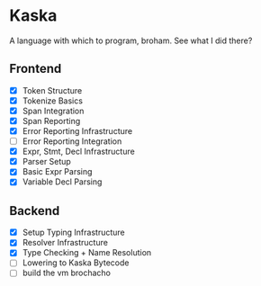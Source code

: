 # Kaska

A language with which to program, broham. See what I did there?

## Frontend

- [x] Token Structure
- [x] Tokenize Basics
- [x] Span Integration
- [x] Span Reporting
- [x] Error Reporting Infrastructure
- [ ] Error Reporting Integration
- [x] Expr, Stmt, Decl Infrastructure
- [x] Parser Setup
- [x] Basic Expr Parsing
- [x] Variable Decl Parsing

## Backend

- [x] Setup Typing Infrastructure
- [x] Resolver Infrastructure
- [x] Type Checking + Name Resolution
- [ ] Lowering to Kaska Bytecode
- [ ] build the vm brochacho
